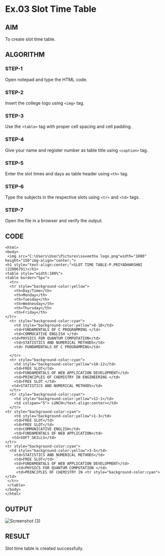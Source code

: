 # Ex.03 Slot Time Table
## AIM
  To create slot time table.

## ALGORITHM
### STEP-1
  Open notepad and type the HTML code.

### STEP-2
  Insert the college logo using ```<img>``` tag.

### STEP-3
  Use the ```<table>``` tag with proper cell spacing and cell padding.  

### STEP-4
  Give your name and register number as table title using ```<caption>``` tag.

### STEP-5
  Enter the slot times and days as table header using ```<th>``` tag.
  
### STEP-6
  Type the subjects in the respective slots using ```<tr>``` and ```<td>``` tags.
 
### STEP-7
  Open the file in a browser and verify the output.
  
## CODE
```
<html>
<body>
 <img src="C:\Users\User\Pictures\saveetha logo.png"width="1000" height="150"img-align="center;">
<h1 style="text-align:center;">SLOT TIME TABLE-P.PRIYADHARSHNI (22006791)</h1>
<table style="width:100%">
<table border="5px">
  <tr>
  <tr style="background-color:yellow">
    <th>Day/Time</th>
    <th>Monday</th> 
    <th>Tuesday</th>
    <th>Wednesday</th>
    <th>Thursday</th>
    <th>Friday</th>
</tr>
  <tr style="background-color:cyan">
    <td style="background-color:yellow">8-10</td>
    <td>FUNDAMENTALS OF C PROGRAMMING </td>
    <td>COMMUCATIVE ENGLISH </td>
   <td>PHYSICS FOR QUANTUM COMPUTATION</td>
    <td>STATISTICS AND NUMERICAL METHODS</td>
    <td> FUNDAMENTALS OF C PROGRAMMING</td>

  </tr>
  <tr style="background-color:cyan">
    <td style="background-color:yellow">10-12</td>
    <td>FREE SLOT</td>
    <td>FUNDAMENTALS OF WEB APPLICATION DEVELOPMENT</td>
    <td>PRINCIPLES OF CHEMISTRY IN ENGINEERING </td>
    <td>FREE SLOT </td>
   <td>STATISTICS AND NUMERICAL METHODS</td>
  </tr>
  <tr style="background-color:cyan">
    <td style="background-color:yellow">12-1</td>
    <td colspan="5"> LUNCH</text-align:center></td>
  </tr>
<tr style="background-color:cyan">
    <td style="background-color:yellow">1-3</td>
    <td>FREE SLOT</td>
    <td>FREE SLOT</td>
    <td>COMMUNICATIVE ENGLISH</td>
    <td>FUNDAMENTALS OF WEB APPLICATION</td>
   <td>SOFT SKILLS</td>
</tr>
<tr style="background-color:cyan">
  <td style="background-color:yellow">3-5</td>
    <td>STATISTICS AND NUMERICAL METHODS</td>
    <td>FREE SLOT</td> `
    <td>FUNDAMENTALS OF WEB APPLICATION DEVELOPMENT</td> 
     <td>PHYSICS FOR QUANTUM COMPUTATION </td> 
     <td>PRINCIPLES OF CHEMISTRY IN <tr style="background-color:cyan"></td> 
 </tr> 
 </table> 
</body>
</html>
```




## OUTPUT

![Screenshot (3)](https://github.com/Priyapugaz/Ex03_Web-Design/assets/127816320/fd5bcdc7-4715-401e-afae-0de394406a97)


## RESULT
 Slot time table is created successfully.
